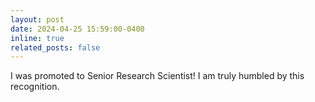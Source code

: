 ```yaml
---
layout: post
date: 2024-04-25 15:59:00-0400
inline: true
related_posts: false
---
```


I was promoted to Senior Research Scientist! I am truly humbled by this recognition.